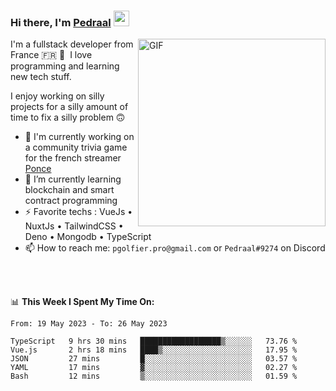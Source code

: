 ### Hi there, I'm <a href="https://pedraal.dev" target="_blank">Pedraal</a> <img src="https://media.giphy.com/media/hvRJCLFzcasrR4ia7z/giphy.gif" width="25px">
<img align="right" alt="GIF" src="https://pedraal.dev/avatar.png" width="300" height="300" />

I'm a fullstack developer from France 🇫🇷 🥖 &nbsp;I love programming and learning new
tech stuff.

I enjoy working on silly projects for a silly amount of time to fix a silly problem 🙃

- 🔭  I'm currently working on a community trivia game for the french streamer <a href="https://twitch.tv/ponce" target="_blank">Ponce</a>
- 🌱 I’m currently learning blockchain and smart contract programming
- ⚡ Favorite techs : VueJs &bull; NuxtJs &bull; TailwindCSS &bull; Deno &bull; Mongodb &bull; TypeScript
- 📫 How to reach me: `pgolfier.pro@gmail.com` or `Pedraal#9274` on Discord

<br>
<br>

📊 **This Week I Spent My Time On:**
<!--START_SECTION:waka-->

```text
From: 19 May 2023 - To: 26 May 2023

TypeScript   9 hrs 30 mins   ██████████████████▒░░░░░░   73.76 %
Vue.js       2 hrs 18 mins   ████▒░░░░░░░░░░░░░░░░░░░░   17.95 %
JSON         27 mins         █░░░░░░░░░░░░░░░░░░░░░░░░   03.57 %
YAML         17 mins         ▓░░░░░░░░░░░░░░░░░░░░░░░░   02.27 %
Bash         12 mins         ▒░░░░░░░░░░░░░░░░░░░░░░░░   01.59 %
```

<!--END_SECTION:waka-->
